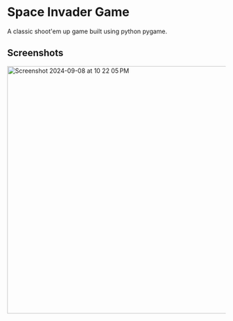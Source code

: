 
# Space Invader Game    

A classic shoot'em up game built using python pygame.


## Screenshots

<img width="571" alt="Screenshot 2024-09-08 at 10 22 05 PM" src="https://github.com/user-attachments/assets/3d6e356f-a369-47b6-9fa1-9f03fd8ede09">


